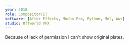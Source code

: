 ```yaml
---
year: 2018
role: Compositor/IT
software: [After Effects, Mocha Pro, Python, Mel, Aws]
studio: Offworld VFX
---
```


<InformationNotice>
    Because of lack of permission I can't show original plates.
</InformationNotice>


